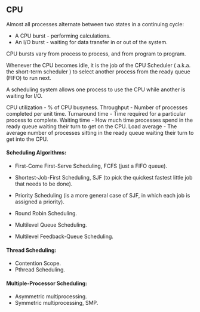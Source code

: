 CPU
-

Almost all processes alternate between two states in a continuing cycle:
* A CPU burst - performing calculations.
* An I/O burst - waiting for data transfer in or out of the system.

CPU bursts vary from process to process, and from program to program.

Whenever the CPU becomes idle, it is the job of the CPU Scheduler ( a.k.a. the short-term scheduler )
to select another process from the ready queue (FIFO) to run next.

A scheduling system allows one process to use the CPU while another is waiting for I/O.

CPU utilization - % of CPU busyness.
Throughput - Number of processes completed per unit time.
Turnaround time - Time required for a particular process to complete.
Waiting time - How much time processes spend in the ready queue waiting their turn to get on the CPU.
Load average - The average number of processes sitting in the ready queue waiting their turn to get into the CPU. 

#### Scheduling Algorithms:

* First-Come First-Serve Scheduling, FCFS
  (just a FIFO queue).

* Shortest-Job-First Scheduling, SJF
  (to pick the quickest fastest little job that needs to be done).

* Priority Scheduling
  (is a more general case of SJF, in which each job is assigned a priority).

* Round Robin Scheduling.

* Multilevel Queue Scheduling.

* Multilevel Feedback-Queue Scheduling.

#### Thread Scheduling:

* Contention Scope.
* Pthread Scheduling.

#### Multiple-Processor Scheduling:

* Asymmetric multiprocessing.
* Symmetric multiprocessing, SMP.
